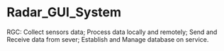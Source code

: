 # Radar_GUI_System
RGC: Collect sensors data; Process data locally and remotely; Send and Receive data from sever; Establish and Manage database on service.
